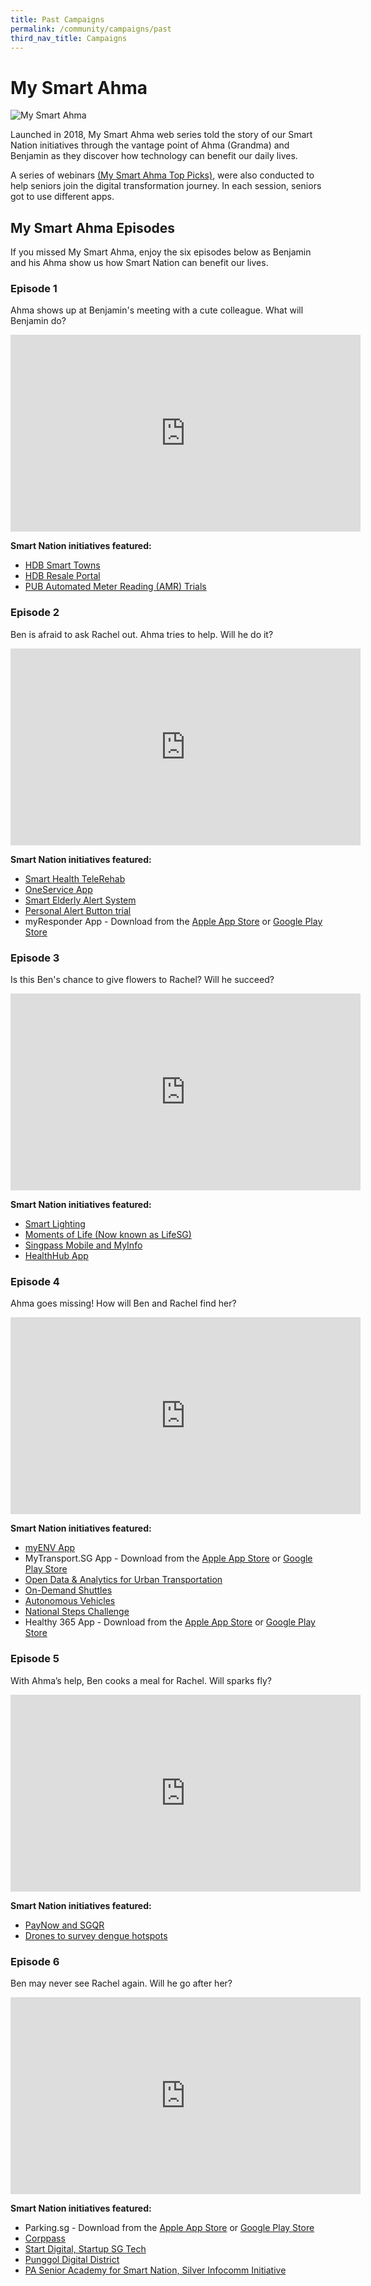 ```yaml
---
title: Past Campaigns
permalink: /community/campaigns/past
third_nav_title: Campaigns
---
```



# My Smart Ahma

![My Smart Ahma](/images/media-hub/smart-nation-archives/my-smart-ahma-logo.png)

Launched in 2018, My Smart Ahma web series told the story of our  Smart Nation initiatives through the vantage point of  Ahma (Grandma) and Benjamin as they discover how technology can benefit our daily lives. 

A series of webinars <a href="https://www.youtube.com/playlist?list=PLmGkYf0auQJyDWGlxbnFyqBrq86C-zbow" target="_blank">(My Smart Ahma Top Picks)</a>, were also conducted to  help seniors join the digital transformation journey.  In each session, seniors got to use different apps.


## My Smart Ahma Episodes

If you missed My Smart Ahma, enjoy the six episodes below as Benjamin and his Ahma show us how Smart Nation can benefit our lives.

### Episode 1
Ahma shows up at Benjamin's meeting with a cute colleague. What will Benjamin do?

<iframe width="560" height="315" src="https://www.youtube.com/embed/yiYyvxTHnps" title="YouTube video player" frameborder="0" allow="accelerometer; autoplay; clipboard-write; encrypted-media; gyroscope; picture-in-picture" allowfullscreen></iframe>

**Smart Nation initiatives featured:**
- [HDB Smart Towns](/initiatives/urban-living/smart-towns) 
- [HDB Resale Portal](/initiatives/digital-government-services/hdb-resale-portal)
- [PUB Automated Meter Reading (AMR) Trials](/initiatives/urban-living/amr-trial)

### Episode 2

Ben is afraid to ask Rachel out. Ahma tries to help. Will he do it?

<iframe width="560" height="315" src="https://www.youtube.com/embed/gRFEhl5Ujtg" title="YouTube video player" frameborder="0" allow="accelerometer; autoplay; clipboard-write; encrypted-media; gyroscope; picture-in-picture" allowfullscreen></iframe>
 
**Smart Nation initiatives featured:**

* [Smart Health TeleRehab](/initiatives/health/telehealth)
* [OneService App](/initiatives/urban-living/oneservice-app)
* [Smart Elderly Alert System](/initiatives/urban-living/smart-elderly-alert-system)
* [Personal Alert Button trial](/initiatives/strategic-national-projects/smart-nation-sensor-platform)
* myResponder App - Download from the <a href=" https://apps.apple.com/sg/app/myresponder-life-saving-initiative/id983494391" target="_blank">Apple App Store</a> or <a href="https://play.google.com/store/apps/details?id=sg.gov.scdf.RescuerApp " target="_blank">Google Play Store</a>

### Episode 3

Is this Ben's chance to give flowers to Rachel? Will he succeed?
 
<iframe width="560" height="315" src="https://www.youtube.com/embed/HuNGadjRHlI" title="YouTube video player" frameborder="0" allow="accelerometer; autoplay; clipboard-write; encrypted-media; gyroscope; picture-in-picture" allowfullscreen></iframe>

**Smart Nation initiatives featured:**
* [Smart Lighting](/initiatives/urban-living/smart-towns) 
* [Moments of Life (Now known as LifeSG)](/initiatives/strategic-national-projects/lifesg)
* [Singpass Mobile and MyInfo](/initiatives/strategic-national-projects/national-digital-identity)
* [HealthHub App](/initiatives/health/healthhub)

### Episode 4

Ahma goes missing! How will Ben and Rachel find her?

<iframe width="560" height="315" src="https://www.youtube.com/embed/O-r7xzRRqes" title="YouTube video player" frameborder="0" allow="accelerometer; autoplay; clipboard-write; encrypted-media; gyroscope; picture-in-picture" allowfullscreen></iframe>
 
**Smart Nation initiatives featured:**
* [myENV App](/initiatives/urban-living/myenv-app)
* MyTransport.SG App - Download from the <a href="https://apps.apple.com/sg/app/mytransport-singapore/id1306661188" target="_blank">Apple App Store</a> or <a href="https://play.google.com/store/apps/details?id=sg.gov.lta.mytransportsg " target="_blank">Google Play Store</a>
* [Open Data & Analytics for Urban Transportation](/initiatives/transport/open-data-analytics)
* [On-Demand Shuttles](/initiatives/transport/on-demand-shuttle)
* [Autonomous Vehicles](nitiatives/transport/autonomous-vehicles)
* [National Steps Challenge](/initiatives/health/national-steps-challenge)
* Healthy 365 App - Download from the <a href=" https://apps.apple.com/sg/app/healthy-365/id1040202154" target="_blank">Apple App Store</a> or <a href="https://play.google.com/store/apps/details?id=sg.gov.hpb.healthy365 " target="_blank">Google Play Store</a>

### Episode 5

With Ahma’s help, Ben cooks a meal for Rachel. Will sparks fly?

<iframe width="560" height="315" src="https://www.youtube.com/embed/hkUvOOXPlpM" title="YouTube video player" frameborder="0" allow="accelerometer; autoplay; clipboard-write; encrypted-media; gyroscope; picture-in-picture" allowfullscreen></iframe>
 
**Smart Nation initiatives featured:**
* [PayNow and SGQR](/initiatives/strategic-national-projects/e-payments) 
* [Drones to survey dengue hotspots](/initiatives/urban-living/dengue-hotspots-survey-drones) 

### Episode 6

Ben may never see Rachel again. Will he go after her?

<iframe width="560" height="315" src="https://www.youtube.com/embed/XIhdrAy-x6w" title="YouTube video player" frameborder="0" allow="accelerometer; autoplay; clipboard-write; encrypted-media; gyroscope; picture-in-picture" allowfullscreen></iframe> 
 
**Smart Nation initiatives featured:**
* Parking.sg - Download from the <a href="https://apps.apple.com/vn/app/parking-sg/id1286602494" target="_blank">Apple App Store</a> or <a href="https://play.google.com/store/apps/details?id=sg.parking.streetsmart&hl=en" target="_blank">Google Play Store</a>
* [Corppass](/initiatives/business/corppass)
* [Start Digital, Startup SG Tech](/resources/business)
* [Punggol Digital District](/initiatives/strategic-national-projects/punggol-digital-district)
* [PA Senior Academy for Smart Nation, Silver Infocomm Initiative](/community/opportunities)
